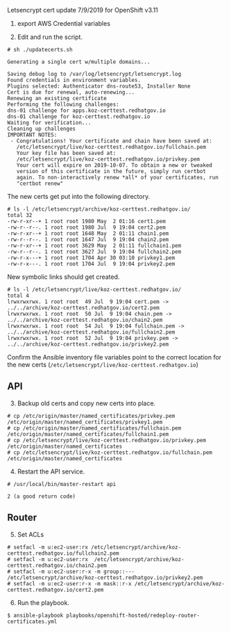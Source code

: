 Letsencrypt cert update 7/9/2019 for OpenShift v3.11

1) export AWS Credential variables

2) Edit and run the script.

```
# sh ./updatecerts.sh 

Generating a single cert w/multiple domains...

Saving debug log to /var/log/letsencrypt/letsencrypt.log
Found credentials in environment variables.
Plugins selected: Authenticator dns-route53, Installer None
Cert is due for renewal, auto-renewing...
Renewing an existing certificate
Performing the following challenges:
dns-01 challenge for apps.koz-certtest.redhatgov.io
dns-01 challenge for koz-certtest.redhatgov.io
Waiting for verification...
Cleaning up challenges
IMPORTANT NOTES:
 - Congratulations! Your certificate and chain have been saved at:
   /etc/letsencrypt/live/koz-certtest.redhatgov.io/fullchain.pem
   Your key file has been saved at:
   /etc/letsencrypt/live/koz-certtest.redhatgov.io/privkey.pem
   Your cert will expire on 2019-10-07. To obtain a new or tweaked
   version of this certificate in the future, simply run certbot
   again. To non-interactively renew *all* of your certificates, run
   "certbot renew"
```

The new certs get put into 
the following directory.

```
# ls -l /etc/letsencrypt/archive/koz-certtest.redhatgov.io/
total 32
-rw-r-xr--+ 1 root root 1980 May  2 01:16 cert1.pem
-rw-r--r--. 1 root root 1980 Jul  9 19:04 cert2.pem
-rw-r-xr--+ 1 root root 1648 May  2 01:11 chain1.pem
-rw-r--r--. 1 root root 1647 Jul  9 19:04 chain2.pem
-rw-r-xr--+ 1 root root 3629 May  2 01:11 fullchain1.pem
-rw-r--r--. 1 root root 3627 Jul  9 19:04 fullchain2.pem
-rw-r-x---+ 1 root root 1704 Apr 30 03:10 privkey1.pem
-rw-r-x---. 1 root root 1704 Jul  9 19:04 privkey2.pem
```

New symbolic links should get created.

```
# ls -l /etc/letsencrypt/live/koz-certtest.redhatgov.io/
total 4
lrwxrwxrwx. 1 root root  49 Jul  9 19:04 cert.pem -> ../../archive/koz-certtest.redhatgov.io/cert2.pem
lrwxrwxrwx. 1 root root  50 Jul  9 19:04 chain.pem -> ../../archive/koz-certtest.redhatgov.io/chain2.pem
lrwxrwxrwx. 1 root root  54 Jul  9 19:04 fullchain.pem -> ../../archive/koz-certtest.redhatgov.io/fullchain2.pem
lrwxrwxrwx. 1 root root  52 Jul  9 19:04 privkey.pem -> ../../archive/koz-certtest.redhatgov.io/privkey2.pem
```

Confirm the Ansible inventory file variables point to the correct location
for the new certs (```/etc/letsencrypt/live/koz-certtest.redhatgov.io```)

API
---

3) Backup old certs and copy new certs into place.

```
# cp /etc/origin/master/named_certificates/privkey.pem /etc/origin/master/named_certificates/privkey1.pem
# cp /etc/origin/master/named_certificates/fullchain.pem /etc/origin/master/named_certificates/fullchain1.pem 
# cp /etc/letsencrypt/live/koz-certtest.redhatgov.io/privkey.pem /etc/origin/master/named_certificates
# cp /etc/letsencrypt/live/koz-certtest.redhatgov.io/fullchain.pem /etc/origin/master/named_certificates
```

4) Restart the API service.

```
# /usr/local/bin/master-restart api

2 (a good return code)
```

Router
------

5) Set ACLs

```
# setfacl -m u:ec2-user:rx /etc/letsencrypt/archive/koz-certtest.redhatgov.io/fullchain2.pem
# setfacl -m u:ec2-user:rx  /etc/letsencrypt/archive/koz-certtest.redhatgov.io/chain2.pem
# setfacl -m u:ec2-user:r-x -m group::--- /etc/letsencrypt/archive/koz-certtest.redhatgov.io/privkey2.pem
# setfacl -m u:ec2-user:r-x -m mask::r-x /etc/letsencrypt/archive/koz-certtest.redhatgov.io/cert2.pem
```

6) Run the playbook.

```
$ ansible-playbook playbooks/openshift-hosted/redeploy-router-certificates.yml
```
